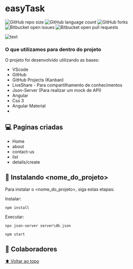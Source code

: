 # easyTask

<!---Esses são exemplos. Veja https://shields.io para outras pessoas ou para personalizar este conjunto de escudos. Você pode querer incluir dependências, status do projeto e informações de licença aqui--->

![GitHub repo size](https://img.shields.io/github/repo-size/oluizcunha/-AngularChallenge?style=for-the-badge)
![GitHub language count](https://img.shields.io/github/languages/count/oluizcunha/-AngularChallenge?style=for-the-badge)
![GitHub forks](https://img.shields.io/github/forks/oluizcunha/-AngularChallenge?style=for-the-badge)
![Bitbucket open issues](https://img.shields.io/bitbucket/issues/oluizcunha/-AngularChallenge?style=for-the-badge)
![Bitbucket open pull requests](https://img.shields.io/bitbucket/pr-raw/oluizcunha/-AngularChallenge?style=for-the-badge)

![text](https://user-images.githubusercontent.com/53011340/124966988-e65e8a80-dff1-11eb-98cf-94016f3a0ab4.png)


### O que utilizamos para dentro do projeto

O projeto foi desenvolvido utilizando as bases:

- VScode
- GitHub
- GitHub Projects (Kanban)
- LiveShare - Para compartilhamento de conhecimentos
- Json-Server (Para realizar um mock de API)
- Angular
- Css 3
- Angular Material
- 

## 💻 Paginas criadas

- Home
- about
- contact-us
- list
- details/create

## 🚀 Instalando <nome_do_projeto>

Para instalar o <nome_do_projeto>, siga estas etapas:

Instalar:
```
npm install
```

Executar:
```
npx json-server server\db.json 
```
```
npm start
```



## 🤝 Colaboradores


[⬆ Voltar ao topo](#nome-do-projeto)<br>
